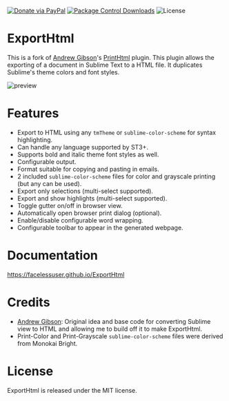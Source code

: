 [![Donate via PayPal][donate-image]][donate-link]
[![Package Control Downloads][pc-image]][pc-link]
![License][license-image]
# ExportHtml

This is a fork of [Andrew Gibson](https://github.com/agibsonsw)'s [PrintHtml](https://github.com/agibsonsw/PrintHtml)
plugin.  This plugin allows the exporting of a document in Sublime Text to a HTML file.  It duplicates Sublime's theme
colors and font styles.

![preview](docs/src/markdown/images/preview.png)

# Features

- Export to HTML using any `tmTheme` or `sublime-color-scheme` for syntax highlighting.
- Can handle any language supported by ST3+.
- Supports bold and italic theme font styles as well.
- Configurable output.
- Format suitable for copying and pasting in emails.
- 2 included `sublime-color-scheme` files for color and grayscale printing (but any can be used).
- Export only selections (multi-select supported).
- Export and show highlights (multi-select supported).
- Toggle gutter on/off in browser view.
- Automatically open browser print dialog (optional).
- Enable/disable configurable word wrapping.
- Configurable toolbar to appear in the generated webpage.

# Documentation

https://facelessuser.github.io/ExportHtml

# Credits

- [Andrew Gibson](https://github.com/agibsonsw): Original idea and base code for converting Sublime view to HTML and
  allowing me to build off it to make ExportHtml.
- Print-Color and Print-Grayscale `sublime-color-scheme` files were derived from Monokai Bright.

# License

ExportHtml is released under the MIT license.

[pc-image]: https://img.shields.io/packagecontrol/dt/ExportHtml.svg?labelColor=333333&logo=sublime%20text
[pc-link]: https://packagecontrol.io/packages/ExportHtml
[license-image]: https://img.shields.io/badge/license-MIT-blue.svg?labelColor=333333
[donate-image]: https://img.shields.io/badge/Donate-PayPal-3fabd1?logo=paypal
[donate-link]: https://www.paypal.me/facelessuser

